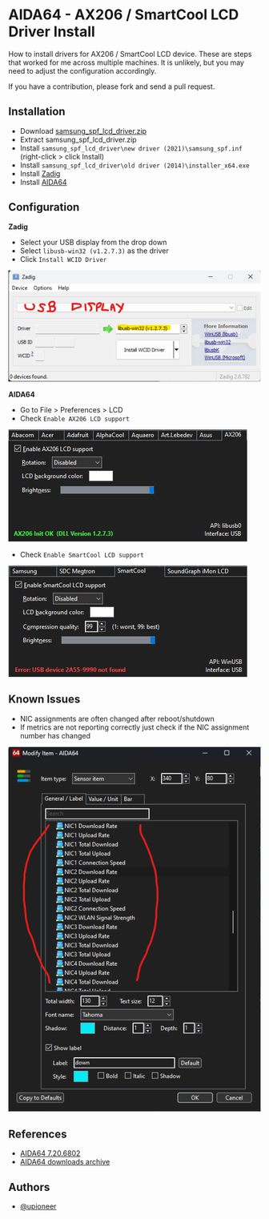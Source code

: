 
# AIDA64 - AX206 / SmartCool LCD Driver Install

How to install drivers for AX206 / SmartCool LCD device. These are steps that worked for me across multiple machines. It is unlikely, but you may need to adjust the configuration accordingly.

If you have a contribution, please fork and send a pull request.
## Installation
- Download [samsung_spf_lcd_driver.zip](https://github.com/upioneer/AIDA64/blob/main/samsung_spf_lcd_driver.zip)
- Extract samsung_spf_lcd_driver.zip
- Install `samsung_spf_lcd_driver\new driver (2021)\samsung_spf.inf` (right-click > click Install)
- Install `samsung_spf_lcd_driver\old driver (2014)\installer_x64.exe`
- Install [Zadig](https://github.com/upioneer/AIDA64/blob/main/zadig-2.8.exe)
- Install [AIDA64](https://www.aida64.com/downloads)
## Configuration
**Zadig**
- Select your USB display from the drop down
- Select `libusb-win32 (v1.2.7.3)` as the driver
- Click `Install WCID Driver`

![screenshot](assets/zadig.png)

**AIDA64**
- Go to File > Preferences > LCD
- Check `Enable AX206 LCD support`

![screenshot](assets/ax206.png)
- Check `Enable SmartCool LCD support`

![screenshot](assets/smartcool.png)
## Known Issues
- NIC assignments are often changed after reboot/shutdown
- If metrics are not reporting correctly just check if the NIC assignment number has changed

![screenshot](assets/nic.png)
## References

- [AIDA64 7.20.6802](https://www.aida64.com/downloads/ZjNkZTY2ZDQ=)
- [AIDA64 downloads archive](https://www.aida64.com/downloads/archive)

## Authors

- [@upioneer](https://www.github.com/upioneer)
